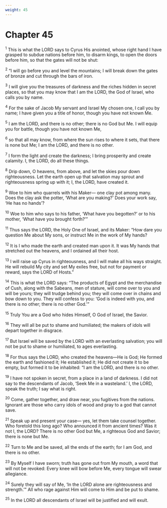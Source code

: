 ```yaml
---
weight: 45
---
```


# Chapter 45

<sup>1</sup> This is what the LORD says to Cyrus His anointed, whose right hand I have grasped to subdue nations before him, to disarm kings, to open the doors before him, so that the gates will not be shut: 

<sup>2</sup> “I will go before you and level the mountains; I will break down the gates of bronze and cut through the bars of iron. 

<sup>3</sup> I will give you the treasures of darkness and the riches hidden in secret places, so that you may know that I am the LORD, the God of Israel, who calls you by name. 

<sup>4</sup> For the sake of Jacob My servant and Israel My chosen one, I call you by name; I have given you a title of honor, though you have not known Me. 

<sup>5</sup> I am the LORD, and there is no other; there is no God but Me. I will equip you for battle, though you have not known Me, 

<sup>6</sup> so that all may know, from where the sun rises to where it sets, that there is none but Me; I am the LORD, and there is no other. 

<sup>7</sup> I form the light and create the darkness; I bring prosperity and create calamity. I, the LORD, do all these things. 

<sup>8</sup> Drip down, O heavens, from above, and let the skies pour down righteousness. Let the earth open up that salvation may sprout and righteousness spring up with it; I, the LORD, have created it. 

<sup>9</sup> Woe to him who quarrels with his Maker— one clay pot among many. Does the clay ask the potter, ‘What are you making?’ Does your work say, ‘He has no hands’? 

<sup>10</sup> Woe to him who says to his father, ‘What have you begotten?’ or to his mother, ‘What have you brought forth?’” 

<sup>11</sup> Thus says the LORD, the Holy One of Israel, and its Maker: “How dare you question Me about My sons, or instruct Me in the work of My hands? 

<sup>12</sup> It is I who made the earth and created man upon it. It was My hands that stretched out the heavens, and I ordained all their host. 

<sup>13</sup> I will raise up Cyrus in righteousness, and I will make all his ways straight. He will rebuild My city and set My exiles free, but not for payment or reward, says the LORD of Hosts.” 

<sup>14</sup> This is what the LORD says: “The products of Egypt and the merchandise of Cush, along with the Sabeans, men of stature, will come over to you and will be yours; they will trudge behind you; they will come over in chains and bow down to you. They will confess to you: ‘God is indeed with you, and there is no other; there is no other God.’” 

<sup>15</sup> Truly You are a God who hides Himself, O God of Israel, the Savior. 

<sup>16</sup> They will all be put to shame and humiliated; the makers of idols will depart together in disgrace. 

<sup>17</sup> But Israel will be saved by the LORD with an everlasting salvation; you will not be put to shame or humiliated, to ages everlasting. 

<sup>18</sup> For thus says the LORD, who created the heavens—He is God; He formed the earth and fashioned it; He established it; He did not create it to be empty, but formed it to be inhabited: “I am the LORD, and there is no other. 

<sup>19</sup> I have not spoken in secret, from a place in a land of darkness. I did not say to the descendants of Jacob, ‘Seek Me in a wasteland.’ I, the LORD, speak the truth; I say what is right. 

<sup>20</sup> Come, gather together, and draw near, you fugitives from the nations. Ignorant are those who carry idols of wood and pray to a god that cannot save. 

<sup>21</sup> Speak up and present your case— yes, let them take counsel together. Who foretold this long ago? Who announced it from ancient times? Was it not I, the LORD? There is no other God but Me, a righteous God and Savior; there is none but Me. 

<sup>22</sup> Turn to Me and be saved, all the ends of the earth; for I am God, and there is no other. 

<sup>23</sup> By Myself I have sworn; truth has gone out from My mouth, a word that will not be revoked: Every knee will bow before Me, every tongue will swear allegiance. 

<sup>24</sup> Surely they will say of Me, ‘In the LORD alone are righteousness and strength.’” All who rage against Him will come to Him and be put to shame. 

<sup>25</sup> In the LORD all descendants of Israel will be justified and will exult. 


